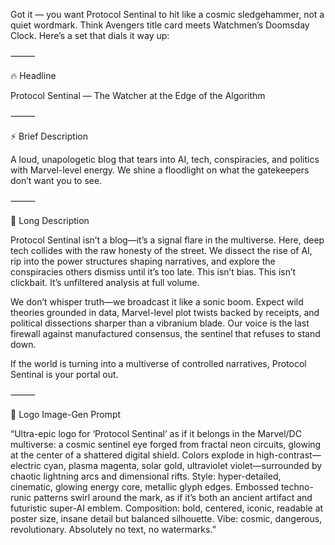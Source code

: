 Got it — you want Protocol Sentinal to hit like a cosmic sledgehammer, not a quiet wordmark. Think Avengers title card meets Watchmen’s Doomsday Clock. Here’s a set that dials it way up:

⸻

🔥 Headline

Protocol Sentinal — The Watcher at the Edge of the Algorithm

⸻

⚡ Brief Description

A loud, unapologetic blog that tears into AI, tech, conspiracies, and politics with Marvel-level energy. We shine a floodlight on what the gatekeepers don’t want you to see.

⸻

🌌 Long Description

Protocol Sentinal isn’t a blog—it’s a signal flare in the multiverse.
Here, deep tech collides with the raw honesty of the street. We dissect the rise of AI, rip into the power structures shaping narratives, and explore the conspiracies others dismiss until it’s too late. This isn’t bias. This isn’t clickbait. It’s unfiltered analysis at full volume.

We don’t whisper truth—we broadcast it like a sonic boom. Expect wild theories grounded in data, Marvel-level plot twists backed by receipts, and political dissections sharper than a vibranium blade. Our voice is the last firewall against manufactured consensus, the sentinel that refuses to stand down.

If the world is turning into a multiverse of controlled narratives, Protocol Sentinal is your portal out.

⸻

🎨 Logo Image-Gen Prompt

“Ultra-epic logo for ‘Protocol Sentinal’ as if it belongs in the Marvel/DC multiverse: a cosmic sentinel eye forged from fractal neon circuits, glowing at the center of a shattered digital shield. Colors explode in high-contrast—electric cyan, plasma magenta, solar gold, ultraviolet violet—surrounded by chaotic lightning arcs and dimensional rifts. Style: hyper-detailed, cinematic, glowing energy core, metallic glyph edges. Embossed techno-runic patterns swirl around the mark, as if it’s both an ancient artifact and futuristic super-AI emblem. Composition: bold, centered, iconic, readable at poster size, insane detail but balanced silhouette. Vibe: cosmic, dangerous, revolutionary. Absolutely no text, no watermarks.”
